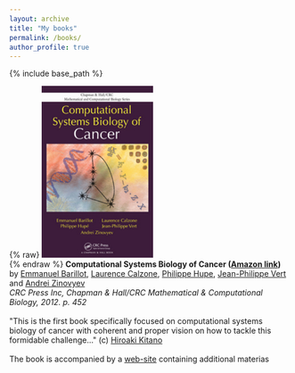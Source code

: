 ```yaml
---
layout: archive
title: "My books"
permalink: /books/
author_profile: true
---
```


{% include base_path %}

<div>
{% raw}
<img width=200 src="images/csbcbook.jpg"><br>
{% endraw %}
<b>Computational Systems Biology of Cancer (<a href="http://www.amazon.fr/Computational-Systems-Biology-Emmanuel-Barillot/dp/1439831440">Amazon link</a>)</b><br>by <a href="http://curie.fr/fr/profile/barillot-002972">Emmanuel Barillot</a>, <a href="https://perso.curie.fr/Laurence.Calzone/Homepage.html">Laurence Calzone</a>, <a href="http://u900.curie.fr/en/profile/philippe-hupe-00430">Philippe Hupe</a>, <a href="http://cbio.ensmp.fr/~jvert/">Jean-Philippe Vert</a> and <a href="http://www.ihes.fr/~zinovyev">Andrei Zinovyev</a>
<br><i>CRC Press Inc, Chapman & Hall/CRC Mathematical & Computational Biology, 2012. p. 452</i><br><br>
"This is the first book specifically focused on computational systems biology of cancer with coherent and proper vision on how to tackle this formidable challenge..." (c) <a href="http://en.wikipedia.org/wiki/Hiroaki_Kitano">Hiroaki Kitano</a>
<br><br>
The book is accompanied by a <a href="http://www.cancer-systems-biology.net/">web-site</a> containing additional materias

</div>
